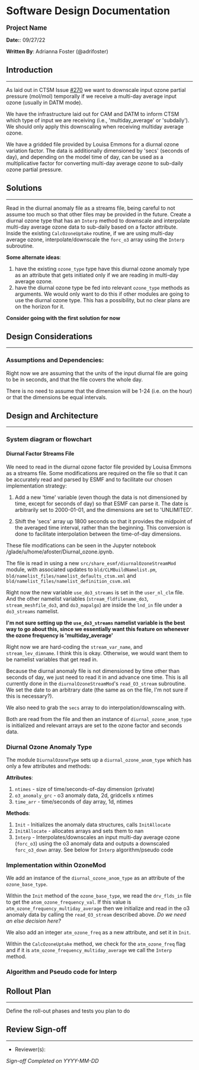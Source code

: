 # Software Design Documentation

<span style="font-size:larger;"><b>Project Name</b></span>
<!-- Note you can add this to an issue or pull request in github. That is the normal usage of this template. -->

**Date:**: 09/27/22

**Written By**: Adrianna Foster (@adrifoster)

## Introduction
---------------------------------------

As laid out in CTSM Issue [#270](https://github.com/ESCOMP/CTSM/issues/270) we want to downscale input ozone partial pressure (mol/mol) temporally if we receive a multi-day average input ozone (usually in DATM mode).

We have the infrastructure laid out for CAM and DATM to inform CTSM which type of input we are receiving (i.e., 'multiday_average' or 'subdaily'). We should only apply this downscaling when receiving multiday average ozone.

We have a gridded file provided by Louisa Emmons for a diurnal ozone variation factor. The data is additionally dimensioned by 'secs' (seconds of day), and depending on the model time of day, can be used as a multiplicative factor for converting multi-day average ozone to sub-daily ozone partial pressure.

## Solutions
---------------------------------------

Read in the diurnal anomaly file as a streams file, being careful to not assume too much so that other files may be provided in the future. Create a diurnal ozone type that has an `Interp` method to downscale and interpolate multi-day average ozone data to sub-daily based on a factor attribute. Inside the existing `CalcOzoneUptake` routine, if we are using multi-day average ozone, interpolate/downscale the `forc_o3` array using the `Interp` subroutine.

**Some alternate ideas**: 
1. have the existing `ozone_type` type have this diurnal ozone anomaly type as an attribute that gets initiated only if we are reading in multi-day average ozone. 
2. have the diurnal ozone type be fed into relevant `ozone_type` methods as arguments. We would only want to do this if other modules are going to use the diurnal ozone type. This has a possibility, but no clear plans are on the horizon for it.

**Consider going with the first solution for now**

## Design Considerations
---------------------------------------

### Assumptions and Dependencies:

Right now we are assuming that the units of the input diurnal file are going to be in seconds, and that the file covers the whole day. 

There is no need to assume that the dimension will be 1-24 (i.e. on the hour) or that the dimensions be equal intervals.


## Design and Architecture
---------------------------------------

### System diagram or flowchart

#### Diurnal Factor Streams File

We need to read in the diurnal ozone factor file provided by Louisa Emmons as a streams file. Some modifications are required on the file so that it can be accurately read and parsed by ESMF and to facilitate our chosen implementation strategy:

1. Add a new 'time' variable (even though the data is not dimensioned by time, except for seconds of day) so that ESMF can parse it. The date is arbitrarily set to 2000-01-01, and the dimensions are set to 'UNLIMITED'.

2. Shift the 'secs' array up 1800 seconds so that it provides the midpoint of the averaged time interval, rather than the beginning. This conversion is done to facilitate interpolation between the time-of-day dimensions.

These file modifications can be seen in the Jupyter notebook /glade/u/home/afoster/Diurnal_ozone.ipynb.

The file is read in using a new `src/share_esmf/diurnalOzoneStreamMod` module, with associated updates to `bld/CLMBuildNamelist.pm`, `bld/namelist_files/namelist_defaults_ctsm.xml` and `bld/namelist_files/namelist_definition_csvm.xml`

Right now the new variable `use_do3_streams` is set in the `user_nl_clm` file. And the other namelist variables (`stream_fldfilename_do3`, `stream_meshfile_do3`, and `do3_mapalgo`) are inside the `lnd_in` file under a `do3_streams` namelist. 

**I'm not sure setting up the `use_do3_streams` namelist variable is the best way to go about this, since we essentially want this feature on whenever the ozone frequency is 'multiday_average'**

Right now we are hard-coding the `stream_var_name`, and `stream_lev_dimname`. I think this is okay. Otherwise, we would want them to be namelist variables that get read in.

Because the diurnal anomaly file is not dimensioned by time other than seconds of day, we just need to read it in and advance one time. This is all currently done in the `diurnalOzoneStreamMod`'s `read_O3_stream` subroutine. We set the date to an arbitrary date (the same as on the file, I'm not sure if this is necessary?).

We also need to grab the `secs` array to do interpolation/downscaling with. 

Both are read from the file and then an instance of `diurnal_ozone_anom_type` is initialized and relevant arrays are set to the ozone factor and seconds data.

### Diurnal Ozone Anomaly Type

The module `DiurnalOzoneType` sets up a `diurnal_ozone_anom_type` which has only a few attributes and methods:

**Attributes**:
1. `ntimes` - size of time/seconds-of-day dimension (private)
2. `o3_anomaly_grc` - o3 anomaly data, 2d, gridcells x ntimes
3. `time_arr` - time/seconds of day array, 1d, ntimes

**Methods**:
1. `Init` - Initializes the anomaly data structures, calls `InitAllocate`
2. `InitAllocate` - allocates arrays and sets them to nan
3. `Interp` - Interpolates/downscales an input multi-day average ozone (`forc_o3`) using the o3 anomaly data and outputs a downscaled `forc_o3_down` array. See below for `Interp` algorithm/pseudo code

### Implementation within OzoneMod

We add an instance of the `diurnal_ozone_anom_type` as an attribute of the `ozone_base_type`. 

Within the `Init` method of the `ozone_base_type`, we read the `drv_flds_in` file to get the `atom_ozone_frequency_val`. If this value is `atm_ozone_frequency_multiday_average` then we initialize and read in the o3 anomaly data by calling the `read_O3_stream` described above. *Do we need an else decision here?*

We also add an integer `atm_ozone_freq` as a new attribute, and set it in `Init`.

Within the `CalcOzoneUptake` method, we check for the `atm_ozone_freq` flag and if it is `atm_ozone_frequency_multiday_average` we call the `Interp` method.

### Algorithm and Pseudo code for Interp



## Rollout Plan
---------------------------------------
Define the roll-out phases and tests you plan to do


## Review Sign-off
---------------------------------------
* Reviewer(s):

*Sign-off Completed on YYYY-MM-DD*
